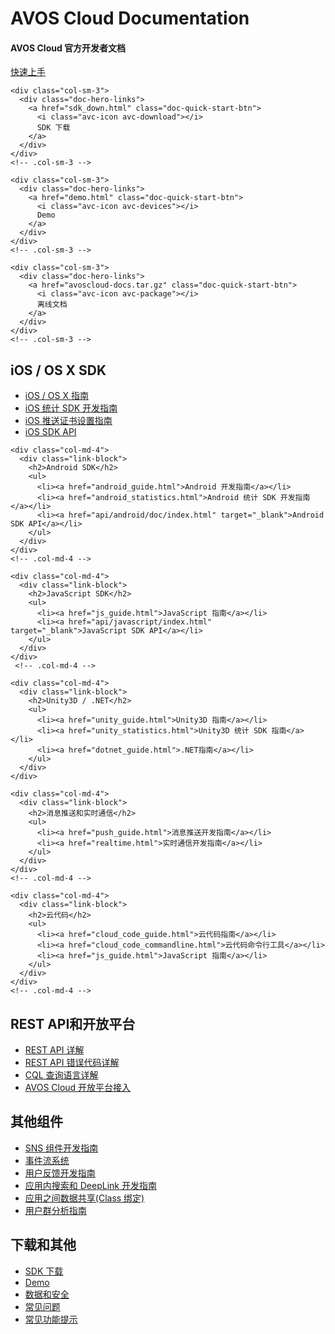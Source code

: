 

<div class="home-full-width-content">
  <div class="doc-home-title">
    <h1 class="font-logo">AVOS Cloud Documentation</h1>
    <h4>AVOS Cloud 官方开发者文档</h4>
  </div>
  <!-- .doc-home-title -->

  <div class="toc-hack" style="display: none;">
    <ul>
    </ul>
  </div>
  <!-- .toc-hack -->

  <!-- . -->

  <div class="row">
    <div class="col-sm-3">
      <div class="doc-hero-links">
        <a href="/start.html" class="doc-quick-start-btn">
          <i class="avc-icon avc-bulb"></i>
          快速上手
        </a>
      </div>
    </div>
    <!-- .col-sm-3 -->

    <div class="col-sm-3">
      <div class="doc-hero-links">
        <a href="sdk_down.html" class="doc-quick-start-btn">
          <i class="avc-icon avc-download"></i>
          SDK 下载
        </a>
      </div>
    </div>
    <!-- .col-sm-3 -->

    <div class="col-sm-3">
      <div class="doc-hero-links">
        <a href="demo.html" class="doc-quick-start-btn">
          <i class="avc-icon avc-devices"></i>
          Demo
        </a>
      </div>
    </div>
    <!-- .col-sm-3 -->

    <div class="col-sm-3">
      <div class="doc-hero-links">
        <a href="avoscloud-docs.tar.gz" class="doc-quick-start-btn">
          <i class="avc-icon avc-package"></i>
          离线文档
        </a>
      </div>
    </div>
    <!-- .col-sm-3 -->
  </div>
  <!-- .row -->

  <div class="row">
    <div class="col-md-4">
      <div class="link-block">
        <h2>iOS / OS X SDK</h2>
        <ul>
          <li><a href="ios_os_x_guide.html">iOS / OS X 指南</a></li>
          <li><a href="ios_statistics.html">iOS 统计 SDK 开发指南</a></li>
          <li><a href="ios_push_cert.html">iOS 推送证书设置指南</a></li>
          <li><a href="api/iOS/index.html" target="_blank">iOS SDK API</a></li>
        </ul>
      </div>
    </div>
    <!-- .col-md-4 -->

    <div class="col-md-4">
      <div class="link-block">
        <h2>Android SDK</h2>
        <ul>
          <li><a href="android_guide.html">Android 开发指南</a></li>
          <li><a href="android_statistics.html">Android 统计 SDK 开发指南</a></li>
          <li><a href="api/android/doc/index.html" target="_blank">Android SDK API</a></li>
        </ul>
      </div>
    </div>
    <!-- .col-md-4 -->

    <div class="col-md-4">
      <div class="link-block">
        <h2>JavaScript SDK</h2>
        <ul>
          <li><a href="js_guide.html">JavaScript 指南</a></li>
          <li><a href="api/javascript/index.html" target="_blank">JavaScript SDK API</a></li>
        </ul>
      </div>
    </div>
     <!-- .col-md-4 -->

  </div>
  <!-- .row -->

  <div class="row">

    <div class="col-md-4">
      <div class="link-block">
        <h2>Unity3D / .NET</h2>
        <ul>
          <li><a href="unity_guide.html">Unity3D 指南</a></li>
          <li><a href="unity_statistics.html">Unity3D 统计 SDK 指南</a></li>
          <li><a href="dotnet_guide.html">.NET指南</a></li>
        </ul>
      </div>
    </div>
  <!-- .col-md-4 -->

    <div class="col-md-4">
      <div class="link-block">
        <h2>消息推送和实时通信</h2>
        <ul>
          <li><a href="push_guide.html">消息推送开发指南</a></li>
          <li><a href="realtime.html">实时通信开发指南</a></li>
        </ul>
      </div>
    </div>
    <!-- .col-md-4 -->

    <div class="col-md-4">
      <div class="link-block">
        <h2>云代码</h2>
        <ul>
          <li><a href="cloud_code_guide.html">云代码指南</a></li>
          <li><a href="cloud_code_commandline.html">云代码命令行工具</a></li>
          <li><a href="js_guide.html">JavaScript 指南</a></li>
        </ul>
      </div>
    </div>
    <!-- .col-md-4 -->
  </div>
  <!-- .row -->

  <div class="row">
    <!-- .col-md-4 -->
    <div class="col-md-4">
      <div class="link-block">
        <h2>REST API和开放平台</h2>
        <ul>
          <li><a href="rest_api.html">REST API 详解</a></li>
          <li><a href="error_code.html">REST API 错误代码详解</a></li>
          <li><a href="cql_guide.html">CQL 查询语言详解</a></li>
          <li><a href="oauth2_provider.html">AVOS Cloud 开放平台接入</a></li>
        </ul>
      </div>
    </div>
    <!-- .col-md-4 -->
    <div class="col-md-4">
      <div class="link-block">
        <h2>其他组件</h2>
        <ul>
          <li><a href="sns.html">SNS 组件开发指南</a></li>
          <li><a href="status_system.html">事件流系统</a></li>
          <li><a href="feedback.html">用户反馈开发指南</a></li>
          <li><a href="app_search_guide.html">应用内搜索和 DeepLink 开发指南</a></li>
          <li><a href="app_data_share.html">应用之间数据共享(Class 绑定)</a>
          <li><a href="user_groups.html">用户群分析指南</a></li>
        </ul>
      </div>
    </div>
     <!-- .col-md-4 -->
    <div class="col-md-4">
      <div class="link-block">
        <h2>下载和其他</h2>
        <ul>
          <li><a href="sdk_down.html">SDK 下载</a></li>
          <li><a href="demo.html">Demo</a></li>
          <li><a href="data_security.html">数据和安全</a></li>
          <li><a href="FAQ.html">常见问题</a></li>
          <li><a href="tool_tips.html">常见功能提示</a></li>
        </ul>
      </div>
    </div>
    <!-- .col-md-4 -->
  </div>
  <!-- .row -->

</div>
